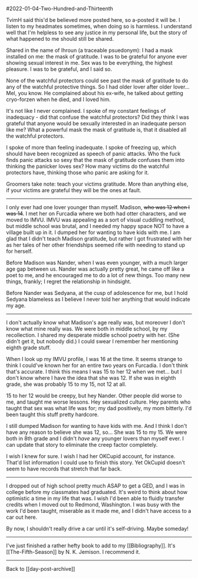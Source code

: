 #2022-01-04-Two-Hundred-and-Thirteenth

TvimH said this'd be believed more posted here, so a-posted it will be.  I listen to my headmates sometimes, when doing so is harmless.  I understand well that I'm helpless to see any justice in my personal life, but the story of what happened to me should still be shared.

Shared in the name of Ihroun (a traceable psuedonym):
I had a mask installed on me: the mask of gratitude.  I was to be grateful for anyone ever showing sexual interest in me.  Sex was to be everything, the highest pleasure.  I was to be grateful, and I said so.

None of the watchful protectors could see past the mask of gratitude to do any of the watchful protective things.  So I had older lover after older lover...  Mel, you know.  He complained about his ex-wife, he talked about getting cryo-forzen when he died, and I loved him.

It's not like I never complained.  I spoke of my constant feelings of inadequacy - did that confuse the watchful protectors?  Did they think I was grateful that anyone would be sexually interested in an inadequate person like me?  What a powerful mask the mask of gratitude is, that it disabled all the watchful protectors.

I spoke of more than feeling inadequate.  I spoke of freezing up, which should have been recognized as speech of panic attacks.  Who the fuck finds panic attacks so sexy that the mask of gratitude confuses them into thinking the panicker loves sex?  How many victims do the watchful protectors have, thinking those who panic are asking for it.

Groomers take note: teach your victims gratitude.  More than anything else, if your victims are grateful they will be the ones at fault.

---
I only ever had one lover younger than myself.  Madison, ~~who was 12 when I was 14~~.  I met her on Furcadia where we both had otter characters, and we moved to IMVU.  IMVU was appealing as a sort of visual cuddling method, but middle school was brutal, and I needed my happy space NOT to have a village built up in it.  I dumped her for wanting to have kids with me.  I am glad that I didn't teach Madison gratitude, but rather I got frustrated with her as her tales of her other friendships seemed rife with needing to stand up for herself.

Before Madison was Nander, when I was even younger, with a much larger age gap between us.  Nander was actually pretty great, he came off like a poet to me, and he encouraged me to do a lot of new things.  Too many new things, frankly; I regret the relationship in hindsight.

Before Nander was Sedyana, at the cusp of adolescence for me, but I hold Sedyana blameless as I believe I never told her anything that would indicate my age.

---
I don't actually know what Madison's age really was, but moreover I don't know what mine really was.  We were both in middle school, by my recollection.  I shared my desperate middle school poetry with her.  (She didn't get it, but nobody did.)  I could swear I remember her mentioning eighth grade stuff.

When I look up my IMVU profile, I was 16 at the time.  It seems strange to think I could've known her for an entire two years on Furcadia.  I don't think that's accurate.  I think this means I was 15 to her 12 when we met... but I don't know where I have the idea that she was 12.  If she was in eighth grade, she was probably 15 to my 15, not 12 at all.

15 to her 12 would be creepy, but hey Nander.  Other people did worse to me, and taught me worse lessons.  Hey sexualized culture.  Hey parents who taught that sex was what life was for; my dad positively, my mom bitterly.  I'd been taught this stuff pretty hardcore.

I still dumped Madison for wanting to have kids with me.  And I think I don't have any reason to believe she was 12, so...  She was 15 to my 15.  We were both in 8th grade and I didn't *have* any younger lovers than myself ever.  I can update that story to eliminate the creep factor completely.

I wish I knew for sure.  I wish I had her OKCupid account, for instance.  That'd list information I could use to finish this story.  Yet OkCupid doesn't seem to have records that stretch that far back.

---

I dropped out of high school pretty much ASAP to get a GED, and I was in college before my classmates had graduated.  It's weird to think about how optimistic a time in my life that was.  I wish I'd been able to fluidly transfer credits when I moved out to Redmond, Washington.  I was busy with the work I'd been taught, miserable as it made me, and I didn't have access to a car out here.

By now, I shouldn't really drive a car until it's self-driving.  Maybe someday!

---
I've just finished a rather hefty book to add to my [[Bibliography]].  It's [[The-Fifth-Season]] by N. K. Jemison.  I recommend it.


---
Back to [[day-post-archive]]